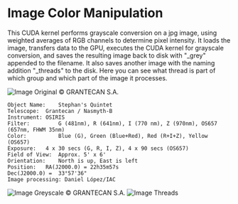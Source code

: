 # Image Color Manipulation
This CUDA kernel performs grayscale conversion on a jpg image, using weighted averages of RGB channels to determine pixel intensity. It loads the image, transfers data to the GPU, executes the CUDA kernel for grayscale conversion, and saves the resulting image back to disk with "_grey" appended to the filename. It also saves another image with the naming addition "_threads" to the disk. Here you can see what thread is part of which group and which part of the image it processes.

![Image](https://github.com/CorrelateVisuals/Nvidea_CUDA/blob/main/Image_Color_Manipulation_Kernel/galaxy.jpg?raw=true)
Original © GRANTECAN S.A.
```
Object Name: 	Stephan's Quintet
Telescope:	Grantecan / Nasmyth-B
Instrument:	OSIRIS
Filter:	        G (481nm), R (641nm), I (770 nm), Z (970nm), OS657 (657nm, FHWM 35nm)
Color:	        Blue (G), Green (Blue+Red), Red (R+I+Z), Yellow (OS657)
Exposure:	4 x 30 secs (G, R, I, Z), 4 x 90 secs (OS657)
Field of View:	Approx. 5' x 6'
Orientation:	North is up, East is left
Position:	RA(J2000.0) = 22h35m57s
Dec(J2000.0) =  33°57'36"
Image processing: Daniel López/IAC
```
![Image](https://github.com/CorrelateVisuals/Nvidea_CUDA/blob/main/Image_Color_Manipulation_Kernel/galaxy_grey.jpg?raw=true)
Greyscale © GRANTECAN S.A.
![Image](https://github.com/CorrelateVisuals/Nvidea_CUDA/blob/main/Image_Color_Manipulation_Kernel/galaxy_threads.jpg?raw=true)
Threads

